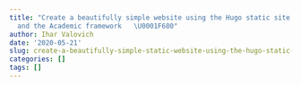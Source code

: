 ```yaml
---
title: "Create a beautifully simple website using the Hugo static site generator
  and the Academic framework   \U0001F680"
author: Ihar Valovich
date: '2020-05-21'
slug: create-a-beautifully-simple-static-website-using-the-hugo-static-site-generator-and-the-academic-framework
categories: []
tags: []
---
```

